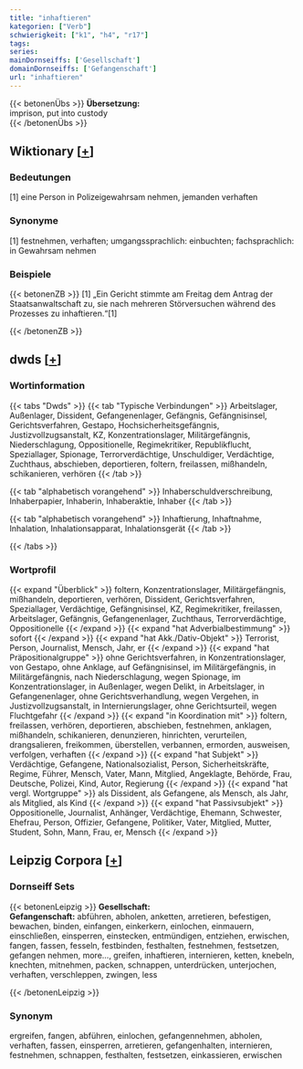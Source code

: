 ```yaml
---
title: "inhaftieren"
kategorien: ["Verb"]
schwierigkeit: ["k1", "h4", "r17"]
tags:
series:
mainDornseiffs: ['Gesellschaft']
domainDornseiffs: ['Gefangenschaft']
url: "inhaftieren"
---
```


{{< betonenÜbs >}}
**Übersetzung:**  
imprison, put into custody  
{{< /betonenÜbs >}}

## Wiktionary [[+](https://de.wiktionary.org/wiki/inhaftieren)]

### Bedeutungen
[1] eine Person in Polizeigewahrsam nehmen, jemanden verhaften  

### Synonyme
[1] festnehmen, verhaften; umgangssprachlich: einbuchten; fachsprachlich: in Gewahrsam nehmen  

### Beispiele
{{< betonenZB >}}
[1] „Ein Gericht stimmte am Freitag dem Antrag der Staatsanwaltschaft zu, sie nach mehreren Störversuchen während des Prozesses zu inhaftieren.“[1]  

{{< /betonenZB >}}


## dwds [[+](https://www.dwds.de/wb/inhaftieren)]

### Wortinformation
{{< tabs "Dwds" >}}
{{< tab "Typische Verbindungen" >}}
Arbeitslager, Außenlager, Dissident, Gefangenenlager, Gefängnis, Gefängnisinsel, Gerichtsverfahren, Gestapo, Hochsicherheitsgefängnis, Justizvollzugsanstalt, KZ, Konzentrationslager, Militärgefängnis, Niederschlagung, Oppositionelle, Regimekritiker, Republikflucht, Speziallager, Spionage, Terrorverdächtige, Unschuldiger, Verdächtige, Zuchthaus, abschieben, deportieren, foltern, freilassen, mißhandeln, schikanieren, verhören
{{< /tab >}}

{{< tab "alphabetisch vorangehend" >}}
Inhaberschuldverschreibung, Inhaberpapier, Inhaberin, Inhaberaktie, Inhaber
{{< /tab >}}

{{< tab "alphabetisch vorangehend" >}}
Inhaftierung, Inhaftnahme, Inhalation, Inhalationsapparat, Inhalationsgerät
{{< /tab >}}

{{< /tabs >}}

### Wortprofil
{{< expand "Überblick" >}} foltern, Konzentrationslager, Militärgefängnis, mißhandeln, deportieren, verhören, Dissident, Gerichtsverfahren, Speziallager, Verdächtige, Gefängnisinsel, KZ, Regimekritiker, freilassen, Arbeitslager, Gefängnis, Gefangenenlager, Zuchthaus, Terrorverdächtige, Oppositionelle {{< /expand >}}
{{< expand "hat Adverbialbestimmung" >}} sofort {{< /expand >}}
{{< expand "hat Akk./Dativ-Objekt" >}} Terrorist, Person, Journalist, Mensch, Jahr, er {{< /expand >}}
{{< expand "hat Präpositionalgruppe" >}} ohne Gerichtsverfahren, in Konzentrationslager, von Gestapo, ohne Anklage, auf Gefängnisinsel, im Militärgefängnis, in Militärgefängnis, nach Niederschlagung, wegen Spionage, im Konzentrationslager, in Außenlager, wegen Delikt, in Arbeitslager, in Gefangenenlager, ohne Gerichtsverhandlung, wegen Vergehen, in Justizvollzugsanstalt, in Internierungslager, ohne Gerichtsurteil, wegen Fluchtgefahr {{< /expand >}}
{{< expand "in Koordination mit" >}} foltern, freilassen, verhören, deportieren, abschieben, festnehmen, anklagen, mißhandeln, schikanieren, denunzieren, hinrichten, verurteilen, drangsalieren, freikommen, überstellen, verbannen, ermorden, ausweisen, verfolgen, verhaften {{< /expand >}}
{{< expand "hat Subjekt" >}} Verdächtige, Gefangene, Nationalsozialist, Person, Sicherheitskräfte, Regime, Führer, Mensch, Vater, Mann, Mitglied, Angeklagte, Behörde, Frau, Deutsche, Polizei, Kind, Autor, Regierung {{< /expand >}}
{{< expand "hat vergl. Wortgruppe" >}} als Dissident, als Gefangene, als Mensch, als Jahr, als Mitglied, als Kind {{< /expand >}}
{{< expand "hat Passivsubjekt" >}} Oppositionelle, Journalist, Anhänger, Verdächtige, Ehemann, Schwester, Ehefrau, Person, Offizier, Gefangene, Politiker, Vater, Mitglied, Mutter, Student, Sohn, Mann, Frau, er, Mensch {{< /expand >}}

## Leipzig Corpora [[+](https://corpora.uni-leipzig.de/en/res?word=inhaftieren&corpusId=deu_newscrawl-public_2018)]

### Dornseiff Sets
{{< betonenLeipzig >}}
**Gesellschaft:**  
**Gefangenschaft:** abführen, abholen, anketten, arretieren, befestigen, bewachen, binden, einfangen, einkerkern, einlochen, einmauern, einschließen, einsperren, einstecken, entmündigen, entziehen, erwischen, fangen, fassen, fesseln, festbinden, festhalten, festnehmen, festsetzen, gefangen nehmen, more..., greifen, inhaftieren, internieren, ketten, knebeln, knechten, mitnehmen, packen, schnappen, unterdrücken, unterjochen, verhaften, verschleppen, zwingen, less  

{{< /betonenLeipzig >}}

### Synonym
ergreifen, fangen, abführen, einlochen, gefangennehmen, abholen, verhaften, fassen, einsperren, arretieren, gefangenhalten, internieren, festnehmen, schnappen, festhalten, festsetzen, einkassieren, erwischen

